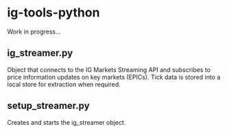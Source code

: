 # ig-tools-python

Work in progress...

## ig_streamer.py 
Object that connects to the IG Markets Streaming API and subscribes to price information updates on key markets (EPICs). Tick data is stored into a local store for extraction when required.

## setup_streamer.py
Creates and starts the ig_streamer object.
